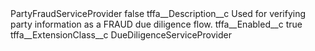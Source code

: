 <?xml version="1.0" encoding="UTF-8"?>
<CustomMetadata xmlns="http://soap.sforce.com/2006/04/metadata" xmlns:xsi="http://www.w3.org/2001/XMLSchema-instance" xmlns:xsd="http://www.w3.org/2001/XMLSchema">
    <label>PartyFraudServiceProvider</label>
    <protected>false</protected>
    <values>
        <field>tffa__Description__c</field>
        <value xsi:type="xsd:string">Used for verifying party information as a FRAUD due diligence flow.</value>
    </values>
    <values>
        <field>tffa__Enabled__c</field>
        <value xsi:type="xsd:boolean">true</value>
    </values>
    <values>
        <field>tffa__ExtensionClass__c</field>
        <value xsi:type="xsd:string">DueDiligenceServiceProvider</value>
    </values>
</CustomMetadata>
